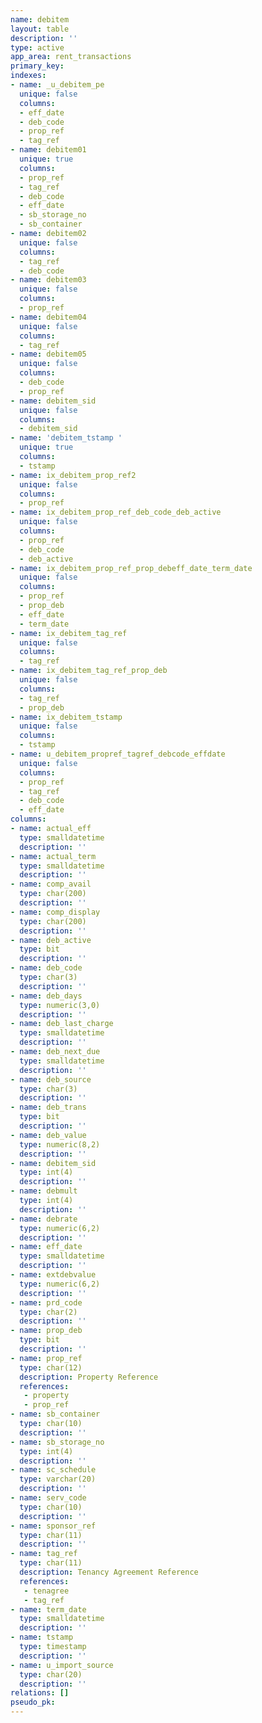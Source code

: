 ```yaml
---
name: debitem
layout: table
description: ''
type: active
app_area: rent_transactions
primary_key: 
indexes:
- name: _u_debitem_pe
  unique: false
  columns:
  - eff_date
  - deb_code
  - prop_ref
  - tag_ref
- name: debitem01
  unique: true
  columns:
  - prop_ref
  - tag_ref
  - deb_code
  - eff_date
  - sb_storage_no
  - sb_container
- name: debitem02
  unique: false
  columns:
  - tag_ref
  - deb_code
- name: debitem03
  unique: false
  columns:
  - prop_ref
- name: debitem04
  unique: false
  columns:
  - tag_ref
- name: debitem05
  unique: false
  columns:
  - deb_code
  - prop_ref
- name: debitem_sid
  unique: false
  columns:
  - debitem_sid
- name: 'debitem_tstamp '
  unique: true
  columns:
  - tstamp
- name: ix_debitem_prop_ref2
  unique: false
  columns:
  - prop_ref
- name: ix_debitem_prop_ref_deb_code_deb_active
  unique: false
  columns:
  - prop_ref
  - deb_code
  - deb_active
- name: ix_debitem_prop_ref_prop_debeff_date_term_date
  unique: false
  columns:
  - prop_ref
  - prop_deb
  - eff_date
  - term_date
- name: ix_debitem_tag_ref
  unique: false
  columns:
  - tag_ref
- name: ix_debitem_tag_ref_prop_deb
  unique: false
  columns:
  - tag_ref
  - prop_deb
- name: ix_debitem_tstamp
  unique: false
  columns:
  - tstamp
- name: u_debitem_propref_tagref_debcode_effdate
  unique: false
  columns:
  - prop_ref
  - tag_ref
  - deb_code
  - eff_date
columns:
- name: actual_eff
  type: smalldatetime
  description: ''
- name: actual_term
  type: smalldatetime
  description: ''
- name: comp_avail
  type: char(200)
  description: ''
- name: comp_display
  type: char(200)
  description: ''
- name: deb_active
  type: bit
  description: ''
- name: deb_code
  type: char(3)
  description: ''
- name: deb_days
  type: numeric(3,0)
  description: ''
- name: deb_last_charge
  type: smalldatetime
  description: ''
- name: deb_next_due
  type: smalldatetime
  description: ''
- name: deb_source
  type: char(3)
  description: ''
- name: deb_trans
  type: bit
  description: ''
- name: deb_value
  type: numeric(8,2)
  description: ''
- name: debitem_sid
  type: int(4)
  description: ''
- name: debmult
  type: int(4)
  description: ''
- name: debrate
  type: numeric(6,2)
  description: ''
- name: eff_date
  type: smalldatetime
  description: ''
- name: extdebvalue
  type: numeric(6,2)
  description: ''
- name: prd_code
  type: char(2)
  description: ''
- name: prop_deb
  type: bit
  description: ''
- name: prop_ref
  type: char(12)
  description: Property Reference
  references:
   - property
   - prop_ref
- name: sb_container
  type: char(10)
  description: ''
- name: sb_storage_no
  type: int(4)
  description: ''
- name: sc_schedule
  type: varchar(20)
  description: ''
- name: serv_code
  type: char(10)
  description: ''
- name: sponsor_ref
  type: char(11)
  description: ''
- name: tag_ref
  type: char(11)
  description: Tenancy Agreement Reference
  references:
   - tenagree
   - tag_ref
- name: term_date
  type: smalldatetime
  description: ''
- name: tstamp
  type: timestamp
  description: ''
- name: u_import_source
  type: char(20)
  description: ''
relations: []
pseudo_pk: 
---
```


